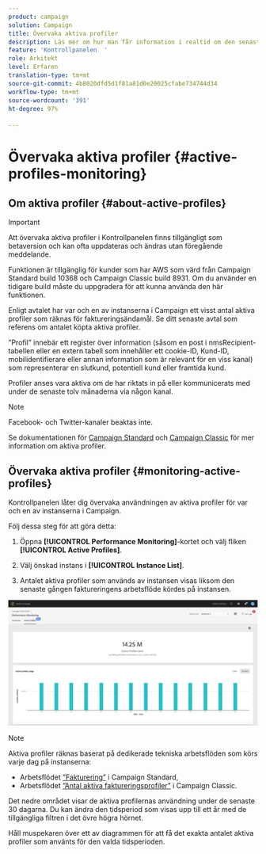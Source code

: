 ```yaml
---
product: campaign
solution: Campaign
title: Övervaka aktiva profiler
description: Läs mer om hur man får information i realtid om den senaste och historiska användningen gällande aktiva profiler och utvecklingen för var och en av sina instanser i Campaign.
feature: 'Kontrollpanelen  '
role: Arkitekt
level: Erfaren
translation-type: tm+mt
source-git-commit: 4b8020dfd5d1f81a81d0e20025cfabe734744d34
workflow-type: tm+mt
source-wordcount: '391'
ht-degree: 97%

---
```



# Övervaka aktiva profiler {#active-profiles-monitoring}

## Om aktiva profiler {#about-active-profiles}

>[!IMPORTANT]
>
>Att övervaka aktiva profiler i Kontrollpanelen finns tillgängligt som betaversion och kan ofta uppdateras och ändras utan föregående meddelande.
>
>Funktionen är tillgänglig för kunder som har AWS som värd från Campaign Standard build 10368 och Campaign Classic build 8931. Om du använder en tidigare build måste du uppgradera för att kunna använda den här funktionen.

Enligt avtalet har var och en av instanserna i Campaign ett visst antal aktiva profiler som räknas för faktureringsändamål. Se ditt senaste avtal som referens om antalet köpta aktiva profiler.

”Profil” innebär ett register över information (såsom en post i nmsRecipient-tabellen eller en extern tabell som innehåller ett cookie-ID, Kund-ID, mobilidentifierare eller annan information som är relevant för en viss kanal) som representerar en slutkund, potentiell kund eller framtida kund.

Profiler anses vara aktiva om de har riktats in på eller kommunicerats med under de senaste tolv månaderna via någon kanal.

>[!NOTE]
>
>Facebook- och Twitter-kanaler beaktas inte.

Se dokumentationen för [Campaign Standard](https://docs.adobe.com/content/help/sv-SE/campaign-standard/using/profiles-and-audiences/managing-profiles/active-profiles.html) och [Campaign Classic](https://docs.adobe.com/content/help/sv-SE/campaign-classic/using/getting-started/profile-management/about-profiles.html#active-profiles) för mer information om aktiva profiler.

## Övervaka aktiva profiler {#monitoring-active-profiles}

Kontrollpanelen låter dig övervaka användningen av aktiva profiler för var och en av instanserna i Campaign.

Följ dessa steg för att göra detta:

1. Öppna **[!UICONTROL Performance Monitoring]**-kortet och välj fliken **[!UICONTROL Active Profiles]**.

1. Välj önskad instans i **[!UICONTROL Instance List]**.

1. Antalet aktiva profiler som används av instansen visas liksom den senaste gången faktureringens arbetsflöde kördes på instansen.

![](assets/active-profiles-graph.png)

>[!NOTE]
>
>Aktiva profiler räknas baserat på dedikerade tekniska arbetsflöden som körs varje dag på instanserna:
>
>* Arbetsflödet [”Fakturering”](https://docs.adobe.com/help/sv-SE/campaign-standard/using/administrating/application-settings/technical-workflows.html) i Campaign Standard,
>* Arbetsflödet [”Antal aktiva faktureringsprofiler”](https://experienceleague.adobe.com/docs/campaign-classic/using/automating-with-workflows/advanced-management/about-technical-workflows.html) i Campaign Classic.


Det nedre området visar de aktiva profilernas användning under de senaste 30 dagarna. Du kan ändra den tidsperiod som visas upp till ett år med de tillgängliga filtren i det övre högra hörnet.

Håll muspekaren över ett av diagrammen för att få det exakta antalet aktiva profiler som använts för den valda tidsperioden.
